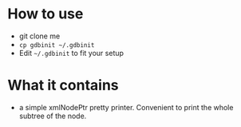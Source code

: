 How to use
==========

 * git clone me
 * `cp gdbinit ~/.gdbinit`
 * Edit `~/.gdbinit` to fit your setup

What it contains
================

 * a simple xmlNodePtr pretty printer. Convenient to
   print the whole subtree of the node.
